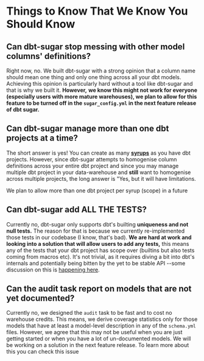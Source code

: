 # Things to Know That We Know You Should Know

## Can dbt-sugar stop messing with other model columns' definitions?

Right now, no. We built dbt-sugar with a strong opinion that a column name should mean one thing and only one thing across all your dbt models. Achieving this opinion is particularly hard without a tool like dbt-sugar and that is why we built it. **However,** **we know this might not work for everyone \(especially users with more mature warehouses\), we plan to allow for this feature to be turned off in the `sugar_config.yml` in the next feature release of dbt sugar.**

## Can dbt-sugar manage more than one dbt projects at a time?

The short answer is yes! You can create as many [**syrups**](../installation-and-configuration/configuration/sugar-config.md) as you have dbt projects. However, since dbt-sugar attempts to homogenise column definitions across your entire dbt project and since you may manage multiple dbt project in your data-warehouse and **still** want to homogenise across multiple projects, the long answer is "Yes, but it will have limitations.

We plan to allow more than one dbt project per syrup \(scope\) in a future 

## Can dbt-sugar add ALL THE TESTS?

Currently no, dbt-sugar only supports dbt's builting **uniqueness and not null tests.** The reason for that is because we currently re-implemented those tests in our codebase \(I know, that's bad\). **We are hard at work and looking into a solution that will allow users to add any tests,** this means any of the tests that your dbt project has scope over \(builtins but also tests coming from macros etc\). It's not trivial, as it requires diving a bit into dbt's internals and potentially being bitten by the yet to be stable API --some discussion on this is [happening here](https://github.com/bitpicky/dbt-sugar/issues/65).

## Can the audit task report on models that are not yet documented?

Currently no, we designed the `audit` task to be fast and to cost no warehouse credits. This means, we derive coverage statistics only for those models that have at least a model-level description in any of the `schema.yml` files. However, we agree that this may not be useful when you are just getting started or when you have a lot of un-documented models. We will be working on a solution in the next feature release. To learn more about this you can check this issue

